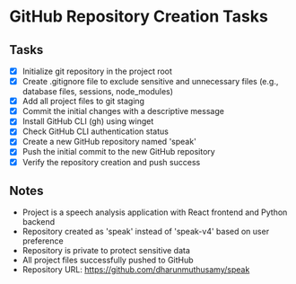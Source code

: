 # GitHub Repository Creation Tasks

## Tasks
- [x] Initialize git repository in the project root
- [x] Create .gitignore file to exclude sensitive and unnecessary files (e.g., database files, sessions, node_modules)
- [x] Add all project files to git staging
- [x] Commit the initial changes with a descriptive message
- [x] Install GitHub CLI (gh) using winget
- [x] Check GitHub CLI authentication status
- [x] Create a new GitHub repository named 'speak'
- [x] Push the initial commit to the new GitHub repository
- [x] Verify the repository creation and push success

## Notes
- Project is a speech analysis application with React frontend and Python backend
- Repository created as 'speak' instead of 'speak-v4' based on user preference
- Repository is private to protect sensitive data
- All project files successfully pushed to GitHub
- Repository URL: https://github.com/dharunmuthusamy/speak
